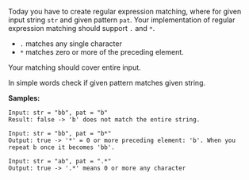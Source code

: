 Today you have to create regular expression matching, where for given input string `str` and given pattern `pat`. 
Your implementation of regular expression matching should support `.` and `*`.

* `.` matches any single character
* `*` matches zero or more of the preceding element. 

Your matching should cover entire input.

In simple words check if given pattern matches given string.

**Samples:**
```
Input: str = "bb", pat = "b"
Result: false -> 'b' does not match the entire string.
```
```
Input: str = "bb", pat = "b*"
Output: true -> '*' = 0 or more preceding element: 'b'. When you repeat b once it becomes 'bb'.
```
```
Input: str = "ab", pat = ".*"
Output: true -> '.*' means 0 or more any character
```
